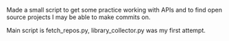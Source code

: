 Made a small script to get some practice working with APIs and to find 
open source projects I may be able to make commits on.

Main script is fetch_repos.py, library_collector.py was my 
first attempt.